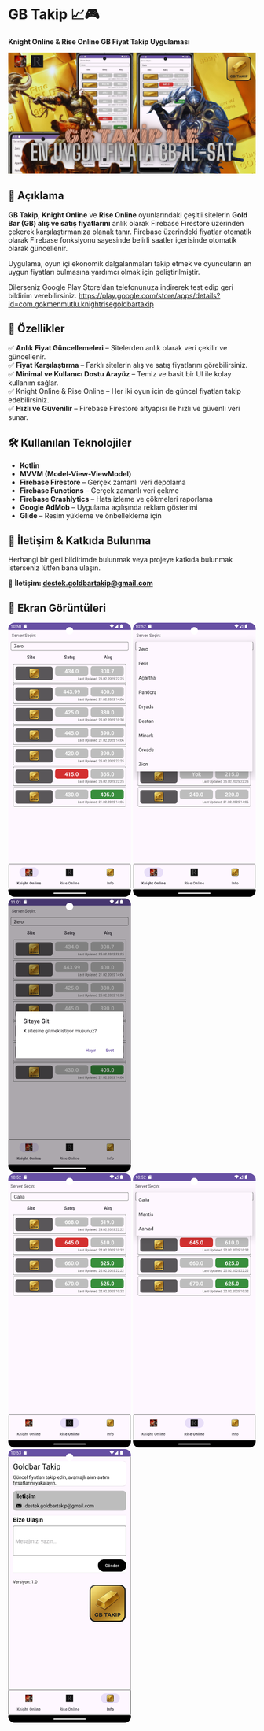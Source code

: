 # GB Takip 📈🎮  
**Knight Online & Rise Online GB Fiyat Takip Uygulaması**  

![Ekran Görüntüsü 1](KnightRiseGoldBarTakip/images/grafik.png)

## 📌 Açıklama  
**GB Takip**, **Knight Online** ve **Rise Online** oyunlarındaki çeşitli sitelerin **Gold Bar (GB) alış ve satış fiyatlarını** anlık olarak Firebase Firestore üzerinden çekerek karşılaştırmanıza olanak tanır. 
Firebase üzerindeki fiyatlar otomatik olarak Firebase fonksiyonu sayesinde belirli saatler içerisinde otomatik olarak güncellenir.

Uygulama, oyun içi ekonomik dalgalanmaları takip etmek ve oyuncuların en uygun fiyatları bulmasına yardımcı olmak için geliştirilmiştir. 

Dilerseniz Google Play Store'dan telefonunuza indirerek test edip geri bildirim verebilirsiniz.
https://play.google.com/store/apps/details?id=com.gokmenmutlu.knightrisegoldbartakip

## 🚀 Özellikler  
✅ **Anlık Fiyat Güncellemeleri** – Sitelerden anlık olarak veri çekilir ve güncellenir.  
✅ **Fiyat Karşılaştırma** – Farklı sitelerin alış ve satış fiyatlarını görebilirsiniz.  
✅ **Minimal ve Kullanıcı Dostu Arayüz** – Temiz ve basit bir UI ile kolay kullanım sağlar.  
✅ Knight Online & Rise Online – Her iki oyun için de güncel fiyatları takip edebilirsiniz.  
✅ **Hızlı ve Güvenilir** – Firebase Firestore altyapısı ile hızlı ve güvenli veri sunar.  


## 🛠 Kullanılan Teknolojiler  

- **Kotlin** 
- **MVVM (Model-View-ViewModel)** 
- **Firebase Firestore** – Gerçek zamanlı veri depolama
- **Firebase Functions** – Gerçek zamanlı veri çekme
- **Firebase Crashlytics** – Hata izleme ve çökmeleri raporlama  
- **Google AdMob** – Uygulama açılışında reklam gösterimi  
- **Glide** – Resim yükleme ve önbellekleme için

## 📩 İletişim & Katkıda Bulunma
Herhangi bir geri bildirimde bulunmak veya projeye katkıda bulunmak isterseniz lütfen bana ulaşın.

📧 **İletişim: destek.goldbartakip@gmail.com**

## 📸 Ekran Görüntüleri  

<img src="KnightRiseGoldBarTakip/images/1.png" width="250"> <img src="KnightRiseGoldBarTakip/images/2.png" width="250">  <img src="KnightRiseGoldBarTakip/images/3.png" width="250">  
<img src="KnightRiseGoldBarTakip/images/4.png" width="250"> <img src="KnightRiseGoldBarTakip/images/5.png" width="250">  <img src="KnightRiseGoldBarTakip/images/6.png" width="250">  



